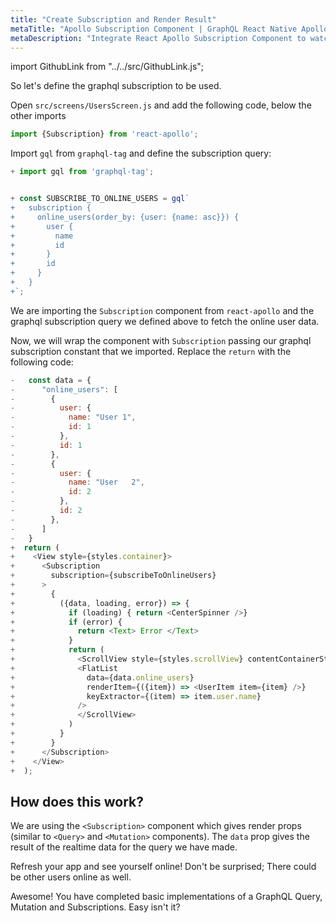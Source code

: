 ```yaml
---
title: "Create Subscription and Render Result"
metaTitle: "Apollo Subscription Component | GraphQL React Native Apollo Tutorial"
metaDescription: "Integrate React Apollo Subscription Component to watch for changes in realtime data. We use GraphQL subscriptions as an example to get live data in the React Native app"
---
```


import GithubLink from "../../src/GithubLink.js";

So let's define the graphql subscription to be used.

Open `src/screens/UsersScreen.js` and add the following code, below the other imports

<GithubLink link="https://github.com/hasura/graphql-engine/blob/master/community/learn/graphql-tutorials/tutorials/react-native-apollo/app-final/src/screens/UserScreen.js" text="UserScreen.js" />

```javascript
import {Subscription} from 'react-apollo';
```

Import `gql` from `graphql-tag` and define the subscription query:

```js
+ import gql from 'graphql-tag';


+ const SUBSCRIBE_TO_ONLINE_USERS = gql`
+   subscription {
+     online_users(order_by: {user: {name: asc}}) {
+       user {
+         name
+         id
+       }
+       id
+     }
+   }
+`; 
```

We are importing the `Subscription` component from `react-apollo` and the graphql subscription query we defined above to fetch the online user data.

Now, we will wrap the component with `Subscription` passing our graphql subscription constant that we imported. Replace the `return` with the following code:

```javascript
-   const data = {
-      "online_users": [
-        {
-          user: {
-            name: "User 1",
-            id: 1
-          },
-          id: 1
-        },
-        {
-          user: {
-            name: "User   2",
-            id: 2
-          },
-          id: 2
-        },
-      ]
-   }
+  return (
+    <View style={styles.container}>
+      <Subscription
+        subscription={subscribeToOnlineUsers}
+      >
+        {
+          ({data, loading, error}) => {
+            if (loading) { return <CenterSpinner />}
+            if (error) {
+              return <Text> Error </Text>
+            }
+            return (
+              <ScrollView style={styles.scrollView} contentContainerStyle={styles.scrollViewContainer}>
+              <FlatList
+                data={data.online_users}
+                renderItem={({item}) => <UserItem item={item} />}
+                keyExtractor={(item) => item.user.name}
+              />
+              </ScrollView>
+            )
+          }
+        }
+      </Subscription>
+    </View>
+  );
```

How does this work?
-------------------
We are using the `<Subscription>` component which gives render props (similar to `<Query>` and `<Mutation>` components). The `data` prop gives the result of the realtime data for the query we have made.

Refresh your app and see yourself online! Don't be surprised; There could be other users online as well.

Awesome! You have completed basic implementations of a GraphQL Query, Mutation and Subscriptions. Easy isn't it?
